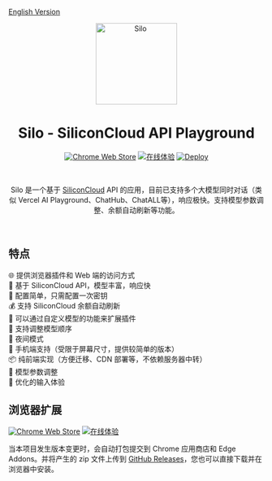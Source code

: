 [English Version](https://github.com/KwokKwok/Silo/blob/main/README_EN.md)

<p align="center"><a href="https://chat.kwok.ink" target="_blank" rel="noreferrer noopener"><img style="width:160px" alt="Silo" src="https://chat.kwok.ink/logo.svg"></a></p>
<h1 align="center">Silo - SiliconCloud API Playground</h1>

<p align="center"><a rel="noreferrer noopener" target="_blank" href="https://chromewebstore.google.com/detail/nakohnjaacfmjiodegibhnepfmioejln"><img alt="Chrome Web Store" src="https://img.shields.io/badge/安装 Chrome 扩展-141e24.svg?&style=for-the-badge&logo=google-chrome&logoColor=white"></a> 
<a target="_blank" rel="noreferrer noopener" href="https://chat.kwok.ink"><img alt="在线体验" src="https://img.shields.io/badge/在线体验-112418.svg?&style=for-the-badge&logo=safari&logoColor=white"></a>
<a target="_blank" rel="noreferrer noopener" href="https://vercel.com/new/clone?repository-url=https://github.com/KwokKwok/SiloChat.git&project-name=silo-chat&repository-name=SiloChat"><img alt="Deploy" src="https://img.shields.io/badge/部署到 Vercel-000000?style=for-the-badge&logo=vercel&logoColor=white"></a></p>

<br/>
<p align="center">Silo 是一个基于  <a target="_blank" href="https://siliconflow.cn/zh-cn/siliconcloud" target="_blank">SiliconCloud</a>  API 的应用，目前已支持多个大模型同时对话（类似 Vercel AI Playground、ChatHub、ChatALL等），响应极快。支持模型参数调整、余额自动刷新等功能。</p>
<br/>

## 特点

🌐 提供浏览器插件和 Web 端的访问方式<br>
🚀 基于 SiliconCloud API，模型丰富，响应快<br>
🔑 配置简单，只需配置一次密钥<br>
💰 支持 SiliconCloud 余额自动刷新<br>
🧩 可以通过自定义模型的功能来扩展插件<br>
🔄 支持调整模型顺序<br>
🌙 夜间模式<br>
📱 手机端支持（受限于屏幕尺寸，提供较简单的版本）<br>
📦 纯前端实现（方便迁移、CDN 部署等，不依赖服务器中转）<br>
🔧 模型参数调整<br>
💬 优化的输入体验<br>

<!-- ![dark](./docs/dark.png)
![light](./docs/light.png)
<img src="./docs/mobile.jpg" alt="mobile" width="250"> -->

## 浏览器扩展

<a target="_blank" rel="noreferrer noopener" href="https://chromewebstore.google.com/detail/nakohnjaacfmjiodegibhnepfmioejln"><img alt="Chrome Web Store" src="https://img.shields.io/badge/安装 Chrome 扩展-141e24.svg?&style=for-the-badge&logo=google-chrome&logoColor=white"></a>
<a target="_blank" rel="noreferrer noopener" href="https://github.com/KwokKwok/SiloChat/releases"><img alt="在线体验" src="https://img.shields.io/badge/RELEASES-181717.svg?&style=for-the-badge&logo=github&logoColor=white"></a>

当本项目发生版本变更时，会自动打包提交到 Chrome 应用商店和 Edge Addons。并将产生的 zip 文件上传到 [GitHub Releases](https://github.com/KwokKwok/SiloChat/releases)，您也可以直接下载并在浏览器中安装。
